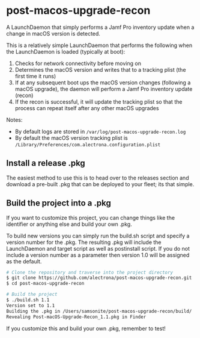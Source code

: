 # post-macos-upgrade-recon

A LaunchDaemon that simply performs a Jamf Pro inventory update when a change in macOS version is detected.

This is a relatively simple LaunchDaemon that performs the following when the LaunchDaemon is loaded (typically at boot):
1. Checks for network connectivity before moving on
2. Determines the macOS version and writes that to a tracking plist (the first time it runs)
3. If at any subsequent boot ups the macOS version changes (following a macOS upgrade), the daemon will perform a Jamf Pro inventory update (recon)
4. If the recon is successful, it will update the tracking plist so that the process can repeat itself after any other macOS upgrades

Notes:
 - By default logs are stored in `/var/log/post-macos-upgrade-recon.log`
 - By default the macOS version tracking plist is `/Library/Preferences/com.alectrona.configuration.plist`

## Install a release .pkg
The easiest method to use this is to head over to the releases section and download a pre-built .pkg that can be deployed to your fleet; its that simple.

## Build the project into a .pkg
If you want to customize this project, you can change things like the identifier or anything else and build your own .pkg.

To build new versions you can simply run the build.sh script and specify a version number for the .pkg. The resulting .pkg will include the LaunchDaemon and target script as well as postinstall script. If you do not include a version number as a parameter then version 1.0 will be assigned as the default.

```bash
# Clone the repository and traverse into the project directory
$ git clone https://github.com/alectrona/post-macos-upgrade-recon.git
$ cd post-macos-upgrade-recon

# Build the project
$ ./build.sh 1.1
Version set to 1.1
Building the .pkg in /Users/samsonite/post-macos-upgrade-recon/build/
Revealing Post-macOS-Upgrade-Recon_1.1.pkg in Finder
```

If you customize this and build your own .pkg, remember to test!